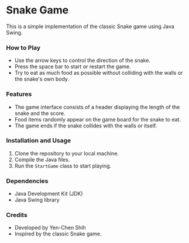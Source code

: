 # Snake Game

This is a simple implementation of the classic Snake game using Java Swing.

### How to Play
- Use the arrow keys to control the direction of the snake.
- Press the space bar to start or restart the game.
- Try to eat as much food as possible without colliding with the walls or the snake's own body.

### Features
- The game interface consists of a header displaying the length of the snake and the score.
- Food items randomly appear on the game board for the snake to eat.
- The game ends if the snake collides with the walls or itself.

### Installation and Usage
1. Clone the repository to your local machine.
2. Compile the Java files.
3. Run the `StartGame` class to start playing.

### Dependencies
- Java Development Kit (JDK)
- Java Swing library

### Credits
- Developed by Yen-Chen Shih
- Inspired by the classic Snake game.

